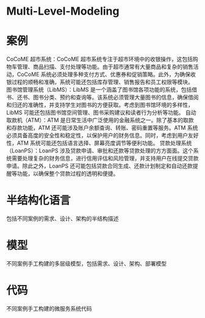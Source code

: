 # Multi-Level-Modeling
# 案例
CoCoME 超市系统：CoCoME 超市系统专注于超市环境中的收银操作，这包括购物车管理、商品扫描、支付处理等功能。由于超市通常有大量商品和复杂的销售活动，CoCoME 系统必须处理多种支付方式、优惠券和促销策略。此外，为确保收银过程的顺畅和准确，系统可能还包括库存管理、销售报告和员工权限等模块。
图书馆管理系统（LibMS）：LibMS 是一个涵盖了图书馆各项功能的系统，包括借书、还书、图书分类、预约和查询等。该系统必须管理大量图书的信息，确保借阅和归还的准确性，并支持学生对图书的方便获取。考虑到图书馆环境的多样性，LibMS 可能还包括图书馆空间管理、图书采购建议和读者行为分析等功能。
自动取款机（ATM）：ATM 是日常生活中广泛使用的金融系统之一。除了基本的取款和存款功能，ATM 还可能涉及账户余额查询、转账、密码重置等服务。ATM 系统必须具备高度的安全性和稳定性，以保护用户的财务信息。同时，考虑到用户友好性，ATM 系统可能还包括语言选择、屏幕亮度调节等便利功能。
贷款处理系统（LoanPS）：LoanPS 涉及贷款申请、审批和还款等贷款处理的方方面面。这个系统需要处理复杂的财务信息，进行信用评估和风险管理，并支持用户在线提交贷款申请。除此之外，LoanPS 还可能包括贷款合同生成、还款计划制定和自动还款提醒等功能，以确保整个贷款过程的透明和便捷。
# 半结构化语言
包括不同案例的需求、设计、架构的半结构描述

# 模型
不同案例手工构建的多层级模型，包括需求、设计、架构、部署模型

# 代码
不同案例手工构建的微服务系统代码
